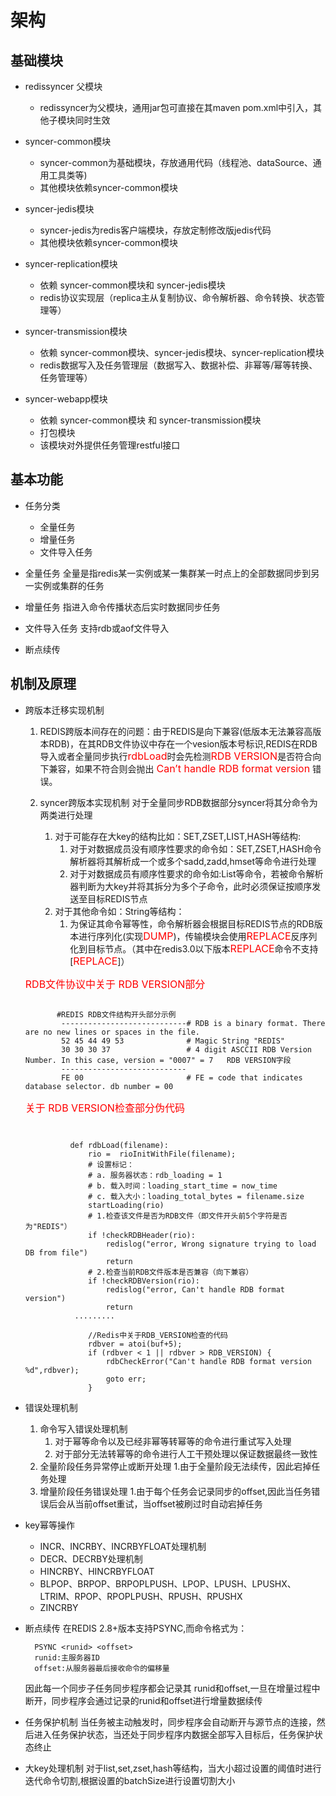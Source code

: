 
# 架构

## 基础模块

* redissyncer 父模块

  * redissyncer为父模块，通用jar包可直接在其maven pom.xml中引入，其他子模块同时生效

* syncer-common模块

  * syncer-common为基础模块，存放通用代码（线程池、dataSource、通用工具类等)
  * 其他模块依赖syncer-common模块
  
* syncer-jedis模块

  * syncer-jedis为redis客户端模块，存放定制修改版jedis代码
  * 其他模块依赖syncer-common模块
  
* syncer-replication模块
  
  * 依赖 syncer-common模块和 syncer-jedis模块
  * redis协议实现层（replica主从复制协议、命令解析器、命令转换、状态管理等）
    
* syncer-transmission模块
  
  * 依赖 syncer-common模块、syncer-jedis模块、syncer-replication模块
  * redis数据写入及任务管理层（数据写入、数据补偿、非幂等/幂等转换、任务管理等）
  
* syncer-webapp模块
  
  * 依赖 syncer-common模块 和 syncer-transmission模块
  * 打包模块
  * 该模块对外提供任务管理restful接口

## 基本功能

* 任务分类
  * 全量任务
  * 增量任务
  * 文件导入任务
* 全量任务
  全量是指redis某一实例或某一集群某一时点上的全部数据同步到另一实例或集群的任务

* 增量任务
  指进入命令传播状态后实时数据同步任务

* 文件导入任务
  支持rdb或aof文件导入
  
* 断点续传
  

## 机制及原理
<!-- <font color="#4590a3" size="6px">文字</font> -->

* 跨版本迁移实现机制
    1. REDIS跨版本间存在的问题：由于REDIS是向下兼容(低版本无法兼容高版本RDB)，在其RDB文件协议中存在一个vesion版本号标识,REDIS在RDB导入或者全量同步执行<font color=red size=3>rdbLoad</font>时会先检测<font color=red size=3>RDB VERSION</font>是否符合向下兼容，如果不符合则会抛出 <font color=red size=3>Can’t handle RDB format version</font>   错误。
    2. syncer跨版本实现机制
      对于全量同步RDB数据部分syncer将其分命令为两类进行处理
        
        1. 对于可能存在大key的结构比如：SET,ZSET,LIST,HASH等结构:
           1. 对于对数据成员没有顺序性要求的命令如：SET,ZSET,HASH命令解析器将其解析成一个或多个sadd,zadd,hmset等命令进行处理
           2. 对于对数据成员有顺序性要求的命令如:List等命令，若被命令解析器判断为大key并将其拆分为多个子命令，此时必须保证按顺序发送至目标REDIS节点
        2. 对于其他命令如：String等结构：
           1. 为保证其命令幂等性，命令解析器会根据目标REDIS节点的RDB版本进行序列化(实现<font color=red size=3>DUMP</font>)，传输模块会使用<font color=red size=3>REPLACE</font>反序列化到目标节点。（其中在redis3.0以下版本<font color=red size=3>REPLACE</font>命令不支持[<font color=red size=3>REPLACE</font>]）
  
  <font color=red size=3>RDB文件协议中关于 RDB VERSION部分</font>

    ```
      
           #REDIS RDB文件结构开头部分示例
            ----------------------------# RDB is a binary format. There are no new lines or spaces in the file.
            52 45 44 49 53              # Magic String "REDIS"
            30 30 30 37                 # 4 digit ASCCII RDB Version Number. In this case, version = "0007" = 7   RDB VERSION字段
            ----------------------------
            FE 00                       # FE = code that indicates database selector. db number = 00

  ```
    <font color=red size=3>关于 RDB VERSION检查部分伪代码</font>
  ```


            def rdbLoad(filename):
                rio =  rioInitWithFile(filename);
                # 设置标记：
                # a. 服务器状态：rdb_loading = 1
                # b. 载入时间：loading_start_time = now_time
                # c. 载入大小：loading_total_bytes = filename.size
                startLoading(rio)
                # 1.检查该文件是否为RDB文件（即文件开头前5个字符是否为"REDIS"）
                if !checkRDBHeader(rio):
                    redislog("error, Wrong signature trying to load DB from file") 
                    return
                # 2.检查当前RDB文件版本是否兼容（向下兼容）
                if !checkRDBVersion(rio): 
                    redislog("error, Can't handle RDB format version")
                    return
             .........

                //Redis中关于RDB_VERSION检查的代码
                rdbver = atoi(buf+5);
                if (rdbver < 1 || rdbver > RDB_VERSION) {
                    rdbCheckError("Can't handle RDB format version %d",rdbver);
                    goto err;
                }
     ```
* 错误处理机制
  1. 命令写入错误处理机制
     1. 对于幂等命令以及已经非幂等转幂等的命令进行重试写入处理
     2. 对于部分无法转幂等的命令进行人工干预处理以保证数据最终一致性
  2. 全量阶段任务异常停止或断开处理
     1.由于全量阶段无法续传，因此宕掉任务处理
  3. 增量阶段任务错误处理
     1.由于每个任务会记录同步的offset,因此当任务错误后会从当前offset重试，当offset被刷过时自动宕掉任务
 

* key幂等操作
  * INCR、INCRBY、INCRBYFLOAT处理机制
  * DECR、DECRBY处理机制
  * HINCRBY、HINCRBYFLOAT
  * BLPOP、BRPOP、BRPOPLPUSH、LPOP、LPUSH、LPUSHX、LTRIM、RPOP、RPOPLPUSH、RPUSH、RPUSHX
  * ZINCRBY
* 断点续传
    在REDIS 2.8+版本支持PSYNC,而命令格式为：
    
        PSYNC <runid> <offset> 
        runid:主服务器ID
        offset:从服务器最后接收命令的偏移量
    因此每一个同步子任务同步程序都会记录其 runid和offset,一旦在增量过程中断开，同步程序会通过记录的runid和offset进行增量数据续传
   
* 任务保护机制
    当任务被主动触发时，同步程序会自动断开与源节点的连接，然后进入任务保护状态，当还处于同步程序内数据全部写入目标后，任务保护状态终止
* 大key处理机制
    对于list,set,zset,hash等结构，当大小超过设置的阈值时进行迭代命令切割,根据设置的batchSize进行设置切割大小
